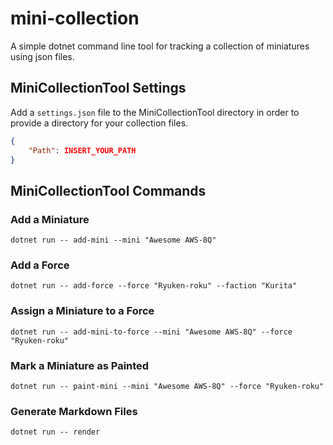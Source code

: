 # mini-collection
A simple dotnet command line tool for tracking a collection of miniatures using json files.

## MiniCollectionTool Settings

Add a `settings.json` file to the MiniCollectionTool directory in
order to provide a directory for your collection files.

```json
{
    "Path": INSERT_YOUR_PATH
}
```

## MiniCollectionTool Commands

### Add a Miniature

```
dotnet run -- add-mini --mini "Awesome AWS-8Q"
```

### Add a Force

```
dotnet run -- add-force --force "Ryuken-roku" --faction "Kurita"
```

### Assign a Miniature to a Force

```
dotnet run -- add-mini-to-force --mini "Awesome AWS-8Q" --force "Ryuken-roku"
```

### Mark a Miniature as Painted

```
dotnet run -- paint-mini --mini "Awesome AWS-8Q" --force "Ryuken-roku"
```

### Generate Markdown Files

```
dotnet run -- render
```

